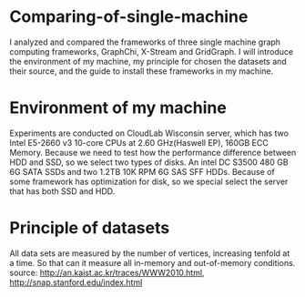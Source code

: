 # Comparing-of-single-machine
I analyzed and compared the frameworks of three single machine graph computing frameworks, GraphChi, X-Stream and GridGraph.
I will introduce the environment of my machine, my principle for chosen the datasets and their source, and the guide to install
these frameworks in my machine.

# Environment of my machine
Experiments are conducted on CloudLab Wisconsin server, which has two Intel E5-2660 v3 10-core CPUs at 2.60 GHz(Haswell EP), 160GB ECC Memory. Because we need to test how the performance difference between HDD and SSD, so we select two types of disks. An intel DC S3500 480 GB 6G SATA SSDs and two 1.2TB 10K RPM 6G SAS SFF HDDs. Because of some framework has optimization for disk, so we special select the server that has both SSD and HDD.

# Principle of datasets
All data sets are measured by the number of vertices, increasing tenfold at a time. So that can it measure all in-memory and out-of-memory conditions.
source: http://an.kaist.ac.kr/traces/WWW2010.html, http://snap.stanford.edu/index.html
